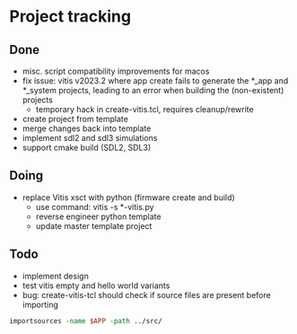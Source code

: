 # Project tracking

## Done

- misc. script compatibility improvements for macos
- fix issue: vitis v2023.2 where app create fails to generate the *_app and *_system projects, leading to an error when building the (non-existent) projects
  - temporary hack in create-vitis.tcl, requires cleanup/rewrite
- create project from template
- merge changes back into template
- implement sdl2 and sdl3 simulations
- support cmake build (SDL2, SDL3)

## Doing

- replace Vitis xsct with python (firmware create and build)
  - use command: vitis -s *-vitis.py
  - reverse engineer python template
  - update master template project

## Todo

- implement design
- test vitis empty and hello world variants
- bug: create-vitis-tcl should check if source files are present before importing
```tcl
importsources -name $APP -path ../src/
```
